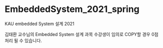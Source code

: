 # EmbeddedSystem_2021_spring
KAU embedded System 설계 2021

김태환 교수님의 Embedded System 설계 과목 수강생이 임의로 COPY할 경우 0점처리 될 수 있습니다.
